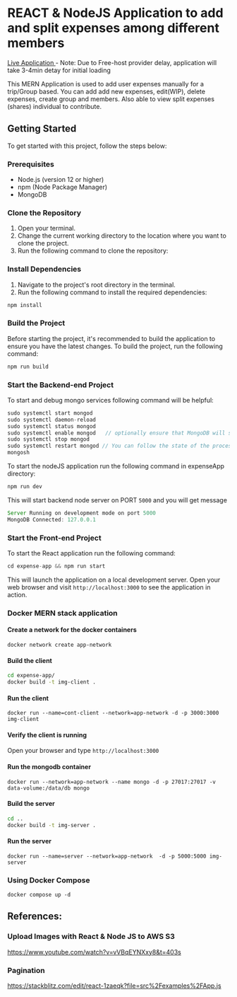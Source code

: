 # REACT & NodeJS Application to add and split expenses among different members 

<a href="https://expense-app-i2th.onrender.com"> Live Application </a> - Note: Due to Free-host provider delay, application will take 3-4min detay for initial loading  

This MERN Application is  used to add user expenses manually for a trip/Group based. You can add add new expenses, edit(WIP), delete expenses, create group and members. 
Also able to view split expenses (shares) individual to contribute. 

## Getting Started

To get started with this project, follow the steps below:

### Prerequisites

- Node.js (version 12 or higher)
- npm (Node Package Manager)
- MongoDB

### Clone the Repository

1. Open your terminal.
2. Change the current working directory to the location where you want to clone the project.
3. Run the following command to clone the repository:


### Install Dependencies

1. Navigate to the project's root directory in the terminal.
2. Run the following command to install the required dependencies:

```js
npm install
```

### Build the Project

Before starting the project, it's recommended to build the application to ensure you have the latest changes. To build the project, run the following command:

```js
npm run build
```

### Start the Backend-end Project

To start and debug mongo services following command will be helpful:

```js
sudo systemctl start mongod
sudo systemctl daemon-reload
sudo systemctl status mongod
sudo systemctl enable mongod   // optionally ensure that MongoDB will start following a system reboot 
sudo systemctl stop mongod
sudo systemctl restart mongod // You can follow the state of the process for errors or important messages by watching the output in the /var/log/mongodb/mongod.log file.
mongosh

```

To start the nodeJS application run the following command in expenseApp directory:

```js
npm run dev
```
This will start backend node server on PORT `5000` and you will get message 

```js
Server Running on development mode on port 5000
MongoDB Connected: 127.0.0.1
```

### Start the Front-end Project

To start the React application run the following command:

```js
cd expense-app && npm run start
```

This will launch the application on a local development server. Open your web browser and visit `http://localhost:3000` to see the application in action.

###  Docker MERN stack application 

#### Create a network for the docker containers

`docker network create app-network`

#### Build the client 

```sh
cd expense-app/
docker build -t img-client .

```

#### Run the client

`docker run --name=cont-client --network=app-network -d -p 3000:3000 img-client`

#### Verify the client is running

Open your browser and type `http://localhost:3000`

#### Run the mongodb container

`docker run --network=app-network --name mongo -d -p 27017:27017 -v data-volume:/data/db mongo`

#### Build the server

```sh
cd ..
docker build -t img-server .
```

#### Run the server

`docker run --name=server --network=app-network  -d -p 5000:5000 img-server`

### Using Docker Compose

`docker compose up -d`

## References: 

### Upload Images with React & Node JS to AWS S3
https://www.youtube.com/watch?v=vVBqEYNXxy8&t=403s

### Pagination
https://stackblitz.com/edit/react-1zaeqk?file=src%2Fexamples%2FApp.js

